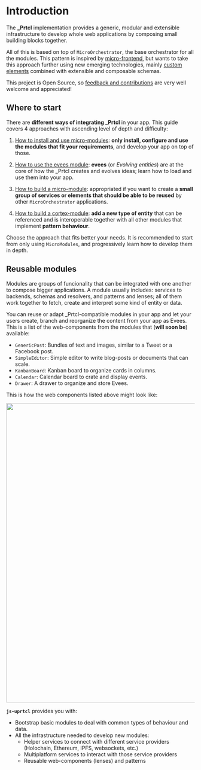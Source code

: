 # Introduction

The **\_Prtcl** implementation provides a generic, modular and extensible infrastructure to develop whole web applications by composing small building blocks together.

All of this is based on top of `MicroOrchestrator`, the base orchestrator for all the modules. This pattern is inspired by [micro-frontend](https://micro-frontends.org/), but wants to take this approach further using new emerging technologies, mainly [custom elements](https://developers.google.com/web/fundamentals/web-components/customelements) combined with extensible and composable schemas.

This project is Open Source, so [feedback and contributions](https://github.com/uprtcl/js-uprtcl/issues) are very well welcome and appreciated!

## Where to start

There are **different ways of integrating \_Prtcl** in your app. This guide covers 4 approaches with ascending level of depth and difficulty:

1. [How to install and use micro-modules](use/installing-the-micro-orchestrator): **only install, configure and use the modules that fit your requirements**, and develop your app on top of those.

2. [How to use the evees module](evees/using-the-evees-module): **evees** (or _Evolving entities_) are at the core of how the \_Prtcl creates and evolves ideas; learn how to load and use them into your app.

3. [How to build a micro-module](develop/developing-micro-modules): appropriated if you want to create a **small group of services or elements that should be able to be reused** by other `MicroOrchestrator` applications.

4. [How to build a cortex-module](cortex/what-is-cortex): **add a new type of entity** that can be referenced and is interoperable together with all other modules that implement **pattern behaviour**.

Choose the approach that fits better your needs. It is recommended to start from only using `MicroModules`, and progressively learn how to develop them in depth.

## Reusable modules

Modules are groups of funcionality that can be integrated with one another to compose bigger applications. A module usually includes: services to backends, schemas and resolvers, and patterns and lenses; all of them work together to fetch, create and interpret some kind of entity or data.

You can reuse or adapt \_Prtcl-compatible modules in your app and let your users create, branch and reorganize the content from your app as Evees. This is a list of the web-components from the modules that (**will soon be**) available:

- `GenericPost`: Bundles of text and images, similar to a Tweet or a Facebook post.
- `SimpleEditor`: Simple editor to write blog-posts or documents that can scale.
- `KanbanBoard`: Kanban board to organize cards in columns.
- `Calendar`: Calendar board to crate and display events.
- `Drawer`: A drawer to organize and store Evees.

This is how the web components listed above might look like:

<p align="center">
  <img src="https://collectiveone-b1.s3.us-east-2.amazonaws.com/Web/Collage.png?t=1" width="800">
</p>

**`js-uprtcl`** provides you with:

- Bootstrap basic modules to deal with common types of behaviour and data.
- All the infrastructure needed to develop new modules:
  - Helper services to connect with different service providers (Holochain, Ethereum, IPFS, websockets, etc.)
  - Multiplatform services to interact with those service providers
  - Reusable web-components (lenses) and patterns
